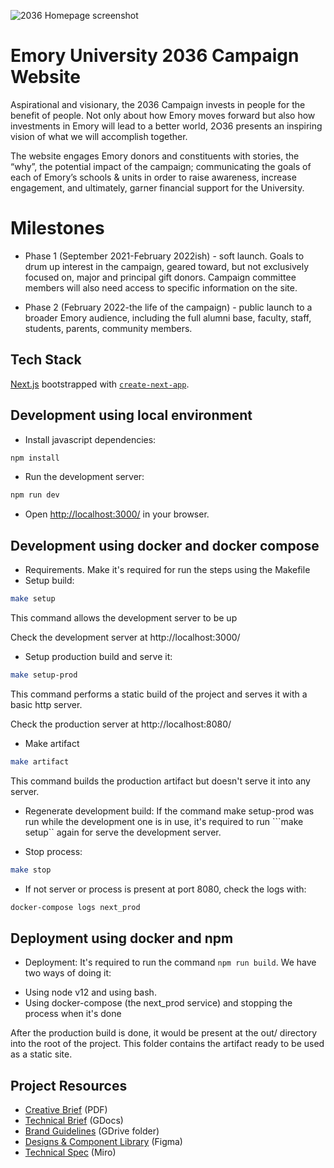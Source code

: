 ![2036 Homepage screenshot](https://i.imgur.com/Nq9CHb1.jpeg)

# Emory University 2036 Campaign Website

Aspirational and visionary, the 2036 Campaign invests in people for the
benefit of people. Not only about how Emory moves forward but also how
investments in Emory will lead to a better world, 2O36 presents an inspiring
vision of what we will accomplish together.

The website engages Emory donors and constituents with stories, the “why”, the
potential impact of the campaign; communicating the goals of each of Emory’s
schools & units in order to raise awareness, increase engagement, and ultimately, garner financial support for the University.


# Milestones

* Phase 1 (September 2021-February 2022ish) - soft launch. Goals to drum up
interest in the campaign, geared toward, but not exclusively focused on, major
and principal gift donors. Campaign committee members will also need access to specific information on the site.

* Phase 2 (February 2022-the life of the campaign) - public launch to a broader Emory audience, including the full alumni base, faculty, staff, students,
parents, community members.

## Tech Stack

[Next.js](https://nextjs.org/) bootstrapped with [`create-next-app`](https://github.com/vercel/next.js/tree/canary/packages/create-next-app).


## Development using local environment

* Install javascript dependencies:

```bash
npm install
```

* Run the development server:

```bash
npm run dev
```

* Open [http://localhost:3000/](http://localhost:3000/) in your browser.

## Development using docker and docker compose
* Requirements.
Make it's required for run the steps using the Makefile
* Setup build:
```bash
make setup
```
This command allows the development server to be up

Check the development server at http://localhost:3000/
* Setup production build and serve it:
```bash
make setup-prod
```
This command performs a static build of the project and serves it with a basic http server.

Check the production server at http://localhost:8080/
* Make artifact
```bash
make artifact
```
This command builds the production artifact but doesn't serve it into any server. 

* Regenerate development build:
If the command make setup-prod was run while the development one is in use, it's required to run ```make setup`` again for serve the development server.

* Stop process:
```bash
make stop
```
* If not server or process is present at port 8080, check the logs with:
```bash
docker-compose logs next_prod
```

## Deployment using docker and npm
* Deployment:
It's required to run the command ```npm run build```. We have two ways of doing it:
- Using node v12 and using bash.
- Using docker-compose (the next_prod service) and stopping the process when it's done
  
After the production build is done, it would be present at the out/ directory into the root of the project. This folder contains the artifact ready to be used as a static site.

## Project Resources

* [Creative Brief][creative-brief] (PDF)
* [Technical Brief][technical-brief] (GDocs)
* [Brand Guidelines][brand-guide] (GDrive folder)
* [Designs & Component Library][figma] (Figma)
* [Technical Spec][miro] (Miro)

[creative-brief]: https://drive.google.com/file/d/1TFiqv9IY3kSJSGcR6pqZRUskEguNjGgA/view
[technical-brief]: https://docs.google.com/document/d/1QsFaQ1iJL__LEeZFuiLoUCdJ1gpkcrtfjijpMgwmOVw/
[brand-guide]: https://drive.google.com/drive/folders/1kmWQ2nrndwP6nzaY7_brTNkqytepOiE2
[figma]: https://www.figma.com/file/ts9PYKFK6a53xMCnplR50t/2O36
[miro]: https://miro.com/app/board/o9J_l7T5iRo=/
